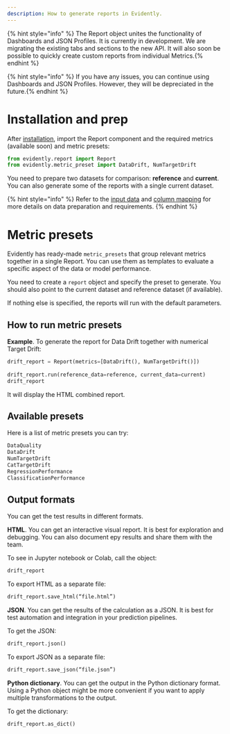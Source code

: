 ```yaml
---
description: How to generate reports in Evidently.
---
```


{% hint style="info" %} The Report object unites the functionality of Dashboards and JSON Profiles. It is currently in development. We are migrating the existing tabs and sections to the new API. It will also soon be possible to quickly create custom reports from individual Metrics.{% endhint %} 

{% hint style="info" %} If you have any issues, you can continue using Dashboards and JSON Profiles. However, they will be depreciated in the future.{% endhint %}      

# Installation and prep

After [installation](../get-started/install-evidently.md), import the Report component and the required metrics (available soon) and metric presets:

```python
from evidently.report import Report
from evidently.metric_preset import DataDrift, NumTargetDrift
```

You need to prepare two datasets for comparison: **reference** and **current**. You can also generate some of the reports with a single current dataset. 

{% hint style="info" %} 
Refer to the [input data](input-data.md) and [column mapping](column-mapping.md) for more details on data preparation and requirements.
{% endhint %}

# Metric presets 

Evidently has ready-made `metric_presets` that group relevant metrics together in a single Report. You can use them as templates to evaluate a specific aspect of the data or model performance.

You need to create a `report` object and specify the preset to generate. You should also point to the current dataset and reference dataset (if available).

If nothing else is specified, the reports will run with the default parameters.

## How to run metric presets

**Example**. To generate the report for Data Drift together with numerical Target Drift:

```python
drift_report = Report(metrics=[DataDrift(), NumTargetDrift()])
 
drift_report.run(reference_data=reference, current_data=current)
drift_report
```
 
It will display the HTML combined report. 

## Available presets

Here is a list of metric presets you can try:

```python
DataQuality
DataDrift
NumTargetDrift
CatTargetDrift 
RegressionPerformance
ClassificationPerformance
```

## Output formats 

You can get the test results in different formats. 

**HTML**. You can get an interactive visual report. It is best for exploration and debugging. You can also document еру results and share them with the team. 

To see in Jupyter notebook or Colab, call the object: 

```python
drift_report
```

To export HTML as a separate file: 

```python
drift_report.save_html(“file.html”)
```

**JSON**. You can get the results of the calculation as a JSON. It is best for test automation and integration in your prediction pipelines. 

To get the JSON:

```python
drift_report.json()
```

To export JSON as a separate file: 

```python
drift_report.save_json(“file.json”)
```

**Python dictionary**. You can get the output in the Python dictionary format. Using a Python object might be more convenient if you want to apply multiple transformations to the output.

To get the dictionary:

```python
drift_report.as_dict()
```
